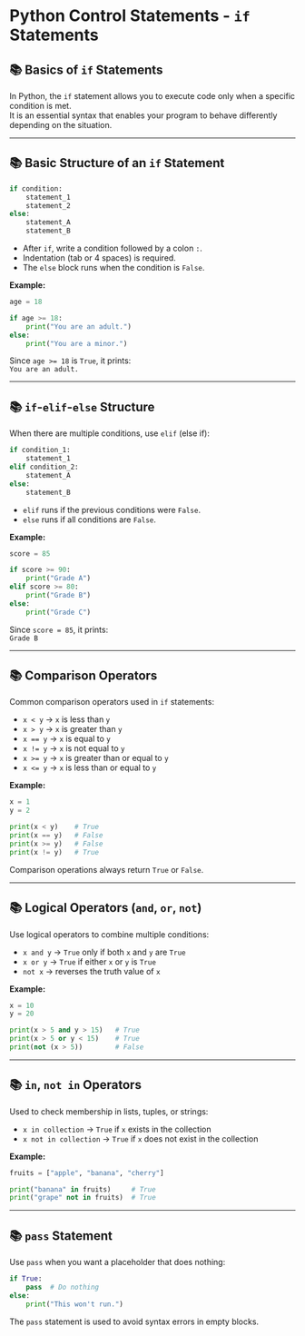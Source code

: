# Python Control Statements - `if` Statements

## 📚 Basics of `if` Statements

In Python, the `if` statement allows you to execute code only when a specific condition is met.  
It is an essential syntax that enables your program to behave differently depending on the situation.

---

## 📚 Basic Structure of an `if` Statement

```python
if condition:
    statement_1
    statement_2
else:
    statement_A
    statement_B
```

- After `if`, write a condition followed by a colon `:`.
- Indentation (tab or 4 spaces) is required.
- The `else` block runs when the condition is `False`.

**Example:**

```python
age = 18

if age >= 18:
    print("You are an adult.")
else:
    print("You are a minor.")
```

Since `age >= 18` is `True`, it prints:  
`You are an adult.`

---

## 📚 `if`-`elif`-`else` Structure

When there are multiple conditions, use `elif` (else if):

```python
if condition_1:
    statement_1
elif condition_2:
    statement_A
else:
    statement_B
```

- `elif` runs if the previous conditions were `False`.
- `else` runs if all conditions are `False`.

**Example:**

```python
score = 85

if score >= 90:
    print("Grade A")
elif score >= 80:
    print("Grade B")
else:
    print("Grade C")
```

Since `score = 85`, it prints:  
`Grade B`

---

## 📚 Comparison Operators

Common comparison operators used in `if` statements:

- `x < y` → `x` is less than `y`
- `x > y` → `x` is greater than `y`
- `x == y` → `x` is equal to `y`
- `x != y` → `x` is not equal to `y`
- `x >= y` → `x` is greater than or equal to `y`
- `x <= y` → `x` is less than or equal to `y`

**Example:**

```python
x = 1
y = 2

print(x < y)    # True
print(x == y)   # False
print(x >= y)   # False
print(x != y)   # True
```

Comparison operations always return `True` or `False`.

---

## 📚 Logical Operators (`and`, `or`, `not`)

Use logical operators to combine multiple conditions:

- `x and y` → `True` only if both `x` and `y` are `True`
- `x or y` → `True` if either `x` or `y` is `True`
- `not x` → reverses the truth value of `x`

**Example:**

```python
x = 10
y = 20

print(x > 5 and y > 15)   # True
print(x > 5 or y < 15)    # True
print(not (x > 5))        # False
```

---

## 📚 `in`, `not in` Operators

Used to check membership in lists, tuples, or strings:

- `x in collection` → `True` if `x` exists in the collection
- `x not in collection` → `True` if `x` does not exist in the collection

**Example:**

```python
fruits = ["apple", "banana", "cherry"]

print("banana" in fruits)     # True
print("grape" not in fruits)  # True
```

---

## 📚 `pass` Statement

Use `pass` when you want a placeholder that does nothing:

```python
if True:
    pass  # Do nothing
else:
    print("This won't run.")
```

The `pass` statement is used to avoid syntax errors in empty blocks.
